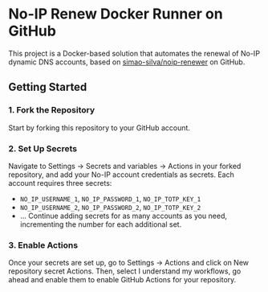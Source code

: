 # No-IP Renew Docker Runner on GitHub
This project is a Docker-based solution that automates the renewal of No-IP dynamic DNS accounts, based on [simao-silva/noip-renewer](https://github.com/simao-silva/noip-renewer) on GitHub.

## Getting Started
### 1. Fork the Repository
Start by forking this repository to your GitHub account.

### 2. Set Up Secrets
Navigate to Settings → Secrets and variables → Actions in your forked repository, and add your No-IP account credentials as secrets. Each account requires three secrets:

* `NO_IP_USERNAME_1`, `NO_IP_PASSWORD_1`, `NO_IP_TOTP_KEY_1`
* `NO_IP_USERNAME_2`, `NO_IP_PASSWORD_2`, `NO_IP_TOTP_KEY_2`
* ...
Continue adding secrets for as many accounts as you need, incrementing the number for each additional set.

### 3. Enable Actions
Once your secrets are set up, go to Settings → Actions and click on New repository secret Actions. Then, select I understand my workflows, go ahead and enable them to enable GitHub Actions for your repository.

